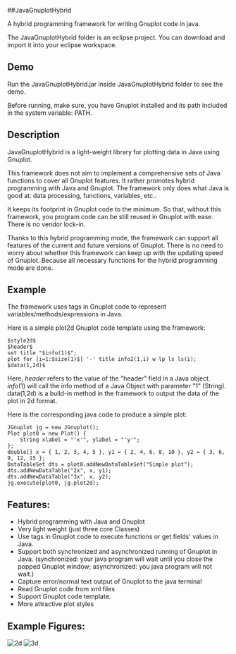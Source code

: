 ##JavaGnuplotHybrid

A hybrid programming framework for writing Gnuplot code in java.

The JavaGnuplotHybrid folder is an eclipse project. You can download and import it into your eclipse workspace.

## Demo

Run the JavaGnuplotHybrid.jar inside JavaGnuplotHybrid folder to see the demo. 

Before running, make sure, you have Gnuplot installed and its path included in the system variable: PATH.

## Description

JavaGnuplotHybrid is a light-weight library for plotting data in Java using Gnuplot.

This framework does not aim to implement a comprehensive sets of Java functions to cover all Gnuplot features. It rather promotes hybrid programming with Java and Gnuplot. The framework only does what Java is good at: data processing, functions, variables, etc..

It keeps its footprint in Gnuplot code to the minimum. So that, without this framework, you program code can be still reused in Gnuplot with ease. There is no vendor lock-in.

Thanks to this hybrid programming mode, the framework can support all features of the current and future versions of Gnuplot. There is no need to worry about whether this framework can keep up with the updating speed of Gnuplot. Because all necessary functions for the hybrid programming mode are done.

## Example
The framework uses tags in Gnuplot code to represent variables/methods/expressions in Java. 

Here is a simple plot2d Gnuplot code template using the framework:

    $style2d$
    $header$ 
    set title "$info(1)$";
    plot for [i=1:$size(1)$] '-' title info2(1,i) w lp ls ls(i);
    $data(1,2d)$

Here, $header$ refers to the value of the "header" field in a Java object. $info(1)$ will call the info method of a Java Object with parameter "1" (String). data(1,2d) is a build-in method in the framework to output the data of the plot in 2d format.

Here is the corresponding java code to produce a simple plot:

    JGnuplot jg = new JGnuplot();
    Plot plot0 = new Plot() {
        String xlabel = "'x'", ylabel = "'y'";
    };
    double[] x = { 1, 2, 3, 4, 5 }, y1 = { 2, 4, 6, 8, 10 }, y2 = { 3, 6, 9, 12, 15 };
    DataTableSet dts = plot0.addNewDataTableSet("Simple plot");
    dts.addNewDataTable("2x", x, y1);
    dts.addNewDataTable("3x", x, y2);
    jg.execute(plot0, jg.plot2d);
	
## Features:

* Hybrid programming with Java and Gnuplot
* Very light weight (just three core Classes)
* Use tags in Gnuplot code to execute functions or get fields' values in Java.
* Support both synchronized and asynchronized running of Gnuplot in Java. (synchronized: your java program will wait until you close the popped Gnuplot window; asynchronized: you java program will not wait.)
* Capture error/normal text output of Gnuplot to the java terminal
* Read Gnuplot code from xml files
* Support Gnuplot code template.
* More attractive plot styles

## Example Figures:

![2d](http://upload.wikimedia.org/wikipedia/en/3/34/A_typical_2d_plot_produced_using_JavaGnuplotHybrid.png)
![3d](http://upload.wikimedia.org/wikipedia/en/c/cd/A_typical_3d_plot_produced_using_JavaGnuplotHybrid.png)


